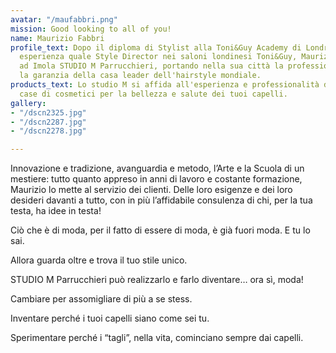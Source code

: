 ```yaml
---
avatar: "/maufabbri.png"
mission: Good looking to all of you!
name: Maurizio Fabbri
profile_text: Dopo il diploma di Stylist alla Toni&Guy Academy di Londra e anni di
  esperienza quale Style Director nei saloni londinesi Toni&Guy, Maurizio Fabbri apre
  ad Imola STUDIO M Parrucchieri, portando nella sua città la professionalità, l'estro,
  la garanzia della casa leader dell'hairstyle mondiale.
products_text: Lo studio M si affida all'esperienza e professionalità delle migliori
  case di cosmetici per la bellezza e salute dei tuoi capelli.
gallery:
- "/dscn2325.jpg"
- "/dscn2287.jpg"
- "/dscn2278.jpg"

---
```

Innovazione e tradizione, avanguardia e metodo, l’Arte e la Scuola di un mestiere: tutto quanto appreso in anni di lavoro e costante formazione, Maurizio lo mette al servizio dei clienti. Delle loro esigenze e dei loro desideri davanti a tutto, con in più l’affidabile consulenza di chi, per la tua testa, ha idee in testa!


Ciò che è di moda, per il fatto di essere di moda, è già fuori moda. E tu lo sai.

 Allora guarda oltre e trova il tuo stile unico.

 STUDIO M Parrucchieri può realizzarlo e farlo diventare… ora sì, moda!

Cambiare per assomigliare di più a se stess.

Inventare perché i tuoi capelli siano come sei tu.

Sperimentare perché i “tagli”, nella vita, cominciano sempre dai capelli.